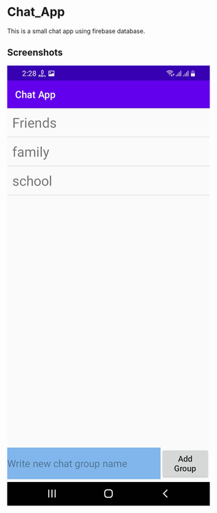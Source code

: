 # Chat_App
This is a small chat app using firebase database.


## Screenshots

![App Screenshot](https://github.com/nayeem-bd/Chat_App/blob/master/app/src/main/res/img/Screenshot_20220404-142837_Chat%20App.jpg)
